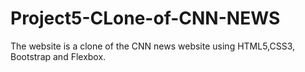 # Project5-CLone-of-CNN-NEWS
The website is a clone of the CNN news website using HTML5,CSS3, Bootstrap and Flexbox.
